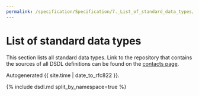 ```yaml
---
permalink: /specification/Specification/7._List_of_standard_data_types/
---
```


# List of standard data types

This section lists all standard data types.
Link to the repository that contains the sources of all DSDL definitions
can be found on the [contacts page](/Contact).

Autogenerated {{ site.time | date_to_rfc822 }}.

{% include dsdl.md split_by_namespace=true %}
